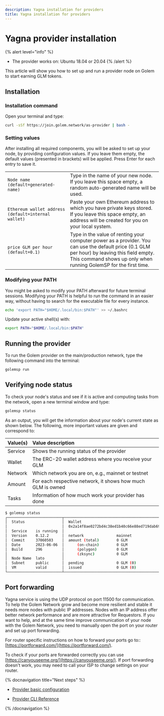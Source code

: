 ```yaml
---
description: Yagna installation for providers
title: Yagna installation for providers
---
```


# Yagna provider installation

{% alert level="info" %}
- The provider works on: Ubuntu 18.04 or 20.04
{% /alert %}

This article will show you how to set up and run a provider node on Golem to start earning GLM tokens.

## Installation

### Installation command

Open your terminal and type:

```bash
curl -sSf https://join.golem.network/as-provider | bash -
```

### Setting values

After installing all required components, you will be asked to set up your node, by providing configuration values. If you leave them empty, the default values (presented in brackets) will be applied. Press Enter for each entry to save it.


|||
|:------------------------|:---------------------------------------------------------------------|
|`Node name (default=generated-name)` |Type in the name of your new node. If you leave this space empty, a random auto-generated name will be used.|
|`Ethereum wallet address (default=internal wallet)`|Paste your own Ethereum address to which you have private keys stored. If you leave this space empty, an address will be created for you on your local system.|
|`price GLM per hour (default=0.1)`|Type in the value of renting your computer power as a provider. You can use the default price (0.1 GLM per hour) by leaving this field empty. This command shows up only when running GolemSP for the first time.|

### Modifying your PATH

You might be asked to modify your PATH afterward for future terminal sessions. Modifying your PATH is helpful to run the command in an easier way, without having to search for the executable file for every instance.

```bash
echo 'export PATH="$HOME/.local/bin:$PATH"' >> ~/.bashrc
```

Update your active shell(s) with: 
```bash
export PATH="$HOME/.local/bin:$PATH"
```

## Running the provider

To run the Golem provider on the main/production network, type the following command into the terminal:

```bash
golemsp run
```


## Verifying node status

To check your node's status and see if it is active and computing tasks from the network, open a new terminal window and type:

```bash
golemsp status
```

As an output, you will get the information about your node's current state as shown below. The following, more important values are given and correspond to:

|Value(s)                  |   Value  description  |
|:----------------------|:----------------------------------------|
|Service|Shows the running status of the provider|
|Wallet|The ERC-20 wallet address where you receive your GLM|
|Network|Which network you are on, e.g., mainnet or testnet|
|Amount|For each respective network, it shows how much GLM is owned|
|Tasks|Information of how much work your provider has done|

```bash
$ golemsp status
┌─────────────────────────┬──────────────────────────────────────────────┬─────────────────────────────┐
│  Status                 │  Wallet                                      │  Tasks                      │
│                         │  0x2a14f8ae0272bd4c38ed1b40c66e88ed719dab69  │                             │
│  Service    is running  │                                              │  last 1h processed     0    │
│  Version    0.12.2      │  network               mainnet               │  last 1h in progress   0    │
│  Commit     37060503    │  amount (total)        0 GLM                 │  total processed       509  │
│  Date       2023-06-06  │      (on-chain)        0 GLM                 │  (including failures)       │
│  Build      296         │      (polygon)         0 GLM                 │                             │
│                         │      (zksync)          0 GLM                 │                             │
│  Node Name  lato        │                                              │                             │
│  Subnet     public      │  pending               0 GLM (0)             │                             │
│  VM         valid       │  issued                0 GLM (0)             │                             │
└─────────────────────────┴──────────────────────────────────────────────┴─────────────────────────────┘
```

## Port forwarding

Yagna service is using the UDP protocol on port 11500 for communication. 
To help the Golem Network grow and become more resilient and stable it needs more nodes with public IP addresses.
Nodes with an IP address offer better network performance and are more attractive for Requestors. 
If you want to help, and at the same time improve communication of your node with the Golem Network, you need to manually open the port on your router and set up port forwarding. 

For router specific instructions on how to forward your ports go to:: [https://portforward.com/](https://portforward.com/). 

To check if your ports are forwarded correctly you can use [https://canyouseeme.org/](https://canyouseeme.org/). If port forwarding doesn't work, you may need to call your ISP to change settings on your router. 


{% docnavigation title="Next steps" %}

- [Provider basic configuration](/docs/providers/provider-basic-configuration)

- [Provider CLI Reference](/docs/providers/yagna-cli-reference)

{% /docnavigation %}

